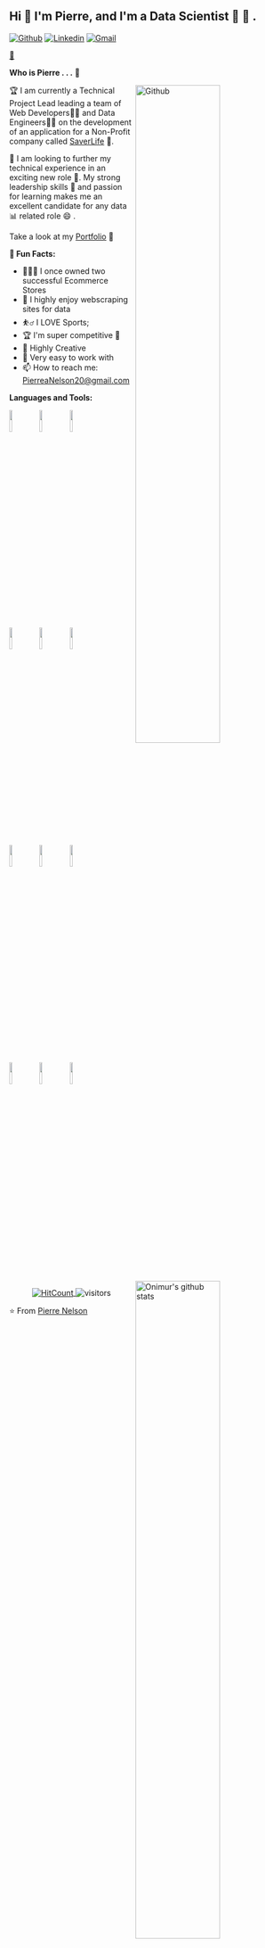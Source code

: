 <!-- Your title -->
## Hi 👋 I'm Pierre, and I'm a Data Scientist 🚀 🔮 .

<!-- Your badges
You can use the website to generate badges: https://shields.io/
-->

[![Github](https://img.shields.io/badge/-Github-000?style=flat&logo=Github&logoColor=white)](https://github.com/alxanderpierre)
[![Linkedin](https://img.shields.io/badge/-LinkedIn-blue?style=flat&logo=Linkedin&logoColor=white)](https://www.linkedin.com/in/pierre-nelson-data-scientist/)
[![Gmail](https://img.shields.io/badge/-Gmail-c14438?style=flat&logo=Gmail&logoColor=white)](mailto:pierreanelson20@gmail.com)

[💼](http://pierreanelson.com/) 
&nbsp;

<!-- Talking about you -->
**Who is Pierre . . .** 🤔

<!-- Any image aligned to the right. Beware the width -->
<img width="55%" align="right" alt="Github" src="https://raw.githubusercontent.com/onimur/.github/master/.resources/git-header.svg" />

🏆 I am currently a Technical Project Lead leading a team of Web Developers🧑‍💻 and Data Engineers🧑‍💻 on the development of an application for a Non-Profit company called [SaverLife](https://www.saverlife.org/) 🏦.

👀 I am looking to further my technical experience in an exciting new role 🤩. 
My strong leadership skills 🥇  and passion for learning makes me an excellent candidate for any data 📊 related role 😄 .

Take a look at my [Portfolio](http://pierreanelson.com/) 💼

 **🌴 Fun Facts:**

- 👨🏽‍💻 I once owned two successful Ecommerce Stores
- 🌱 I highly enjoy webscraping sites for data
- ⛹️‍♂️ I LOVE Sports;
- 🏆 I'm super competitive 😤
- 💬 Highly Creative
- 🤝 Very easy to work with
- 📫 How to reach me: PierreaNelson20@gmail.com

**Languages and Tools:** 

<!-- Your github readme stats
You can use this api: https://github.com/anuraghazra/github-readme-stats
-->
<p>
  <a href="https://github.com/onimur/handle-path-oz">
    <img width="55%" align="right" alt="Onimur's github stats" src="https://github-readme-stats.vercel.app/api?username=onimur&show_icons=true&hide_border=true" />
  </a>
  
  <!-- Your languages and tools. Be careful with the alignment. 
  You can use this sites to get logos: https://www.vectorlogo.zone or https://simpleicons.org/
  -->
  
  <code><img width="10%" src="https://www.vectorlogo.zone/logos/amazon_aws/amazon_aws-ar21.svg"></code>
  <code><img width="10%" src="https://www.vectorlogo.zone/logos/python/python-ar21.svg"></code>
  <code><img width="10%" src="https://www.vectorlogo.zone/logos/docker/docker-ar21.svg"></code>
  <br />
  <code><img width="10%" src="https://www.vectorlogo.zone/logos/postgresql/postgresql-vertical.svg"></code>
  <code><img width="10%" src="https://www.vectorlogo.zone/logos/pocoo_flask/pocoo_flask-ar21.svg"></code>
  <code><img width="10%" src="https://www.vectorlogo.zone/logos/json/json-ar21.svg"></code>
  <br />
  <code><img width="10%" src="https://www.vectorlogo.zone/logos/mysql/mysql-ar21.svg"></code>
  <code><img width="10%" src="https://www.vectorlogo.zone/logos/sqlite/sqlite-ar21.svg"></code>
  <code><img width="10%" src="https://www.vectorlogo.zone/logos/heroku/heroku-ar21.svg"></code>
  <br />
  <code><img width="10%" src="https://www.vectorlogo.zone/logos/git-scm/git-scm-ar21.svg"></code>
  <code><img width="10%" src="https://upload.wikimedia.org/wikipedia/commons/0/05/Scikit_learn_logo_small.svg"></code>
  <code><img width="10%" src="https://www.vectorlogo.zone/logos/mongodb/mongodb-ar21.svg"></code>  
</p>

<!-- Your hits or visitors
site: http://hits.dwyl.com or https://visitor-badge.glitch.me
Both apis are in trouble due to the number of requests, if you know any other to register visitors, great
-->
<p align="center">
  <a href="http://hits.dwyl.com/onimur/onimur" target="_blank">
    <img align="center" alt="HitCount" src="http://hits.dwyl.com/onimur/onimur.svg" />
  </a>
    <img align="center" alt="visitors" src="https://visitor-badge.glitch.me/badge?page_id=onimur.onimur" />
</p>


⭐️ From [Pierre Nelson](https://github.com/alxanderpierre)
